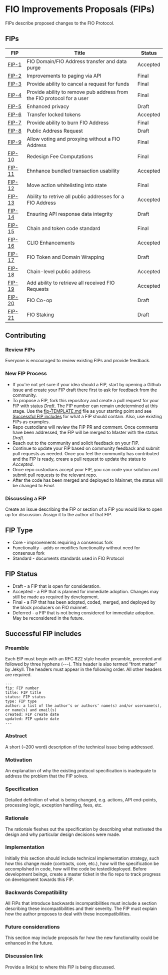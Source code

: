 # FIO Improvements Proposals (FIPs)
FIPs describe proposed changes to the FIO Protocol.

## FIPs
|FIP|Title|Status|
|---|---|---|
|[FIP-1](fip-0001.md)|FIO Domain/FIO Address transfer and data purge|Accepted|
|[FIP-2](fip-0002.md)|Improvements to paging via API|Final|
|[FIP-3](fip-0003.md)|Provide ability to cancel a request for funds|Final|
|[FIP-4](fip-0004.md)|Provide ability to remove pub address from the FIO protocol for a user|Final|
|[FIP-5](fip-0005.md)|Enhanced privacy|Draft|
|[FIP-6](fip-0006.md)|Transfer locked tokens|Accepted|
|[FIP-7](fip-0007.md)|Provide ability to burn FIO Address|Final|
|[FIP-8](fip-0008.md)|Public Address Request|Draft|
|[FIP-9](fip-0009.md)|Allow voting and proxying without a FIO Address|Final|
|[FIP-10](fip-0010.md)|Redesign Fee Computations|Final|
|[FIP-11](fip-0011.md)|Ehnhance bundled transaction usability|Accepted|
|[FIP-12](fip-0012.md)|Move action whitelisting into state|Final|
|[FIP-13](fip-0013.md)|Ability to retrive all public addresses for a FIO Address|Accepted|
|[FIP-14](fip-0014.md)|Ensuring API response data integrity|Draft|
|[FIP-15](fip-0015.md)|Chain and token code standard|Final|
|[FIP-16](fip-0016.md)|CLIO Enhancements|Accepted|
|[FIP-17](fip-0017.md)|FIO Token and Domain Wrapping|Draft|
|[FIP-18](fip-0018.md)|Chain-level public address|Accepted|
|[FIP-19](fip-0019.md)|Add ability to retrieve all received FIO Requests|Accepted|
|[FIP-20](fip-0020.md)|FIO Co-op|Draft|
|[FIP-21](fip-0021.md)|FIO Staking|Draft|

## Contributing
### Review FIPs
Everyone is encouraged to review existing FIPs and provide feedback.
### New FIP Process
* If you're not yet sure if your idea should a FIP, start by opening a Github issue and create your FIP draft there first to ask for feedback from the community.
* To propose a FIP, fork this repository and create a pull request for your FIP with status *Draft*. The FIP number can remain undetermined at this stage. Use the [fip-TEMPLATE.md](fip-TEMPLATE.md) file as your starting point and see [Successful FIP includes](fips#successful-fip-includes) for what a FIP should contain. Also, use existing FIPs as examples.
* Repo custodians will review the FIP PR and comment. Once comments have been addressed, the FIP will be merged to Master with the status *Draft*.
* Reach out to the community and solicit feedback on your FIP.
* Continue to update your FIP based on community feedback and submit pull requests as needed. Once you feel the community has contributed and the FIP is ready, creare a pull request to update the status to *Accepted*.
* Once repo custodians accept your FIP, you can code your solution and submit pull requests to the relevant repo.
* After the code has been merged and deployed to Mainnet, the status will be changed to *Final*.
### Discussing a FIP
Create an issue describing the FIP or section of a FIP you would like to open up for discussion. Assign it to the author of that FIP.

## FIP Type
* Core - improvements requiring a consensus fork
* Functionality - adds or modifies functionality without need for consensus fork
* Standard - documents standards used in FIO Protocol

## FIP Status
* Draft - a FIP that is open for consideration.
* Accepted - a FIP that is planned for immediate adoption. Changes may still be made as required by development.
* Final - a FIP that has been adopted, coded, merged, and deployed by the block producers on FIO mainnet.
* Deferred - a FIP that is not being considered for immediate adoption. May be reconsidered in the future.

## Successful FIP includes
### Preamble
Each EIP must begin with an RFC 822 style header preamble, preceded and followed by three hyphens (---). This header is also termed “front matter” by Jekyll. The headers must appear in the following order. All other headers are required.
```
---
fip: FIP number
title: FIP title
status: FIP status
type: FIP type
author: a list of the author’s or authors’ name(s) and/or username(s), or name(s) and email(s)
created: FIP create date
updated: FIP update date
---
```
### Abstract
A short (~200 word) description of the technical issue being addressed.

### Motivation
An explanation of why the existing protocol specification is inadequate to address the problem that the FIP solves.

### Specification
Detailed definition of what is being changed, e.g. actions, API end-points, processing logic, exception handling, fees, etc.

### Rationale
The rationale fleshes out the specification by describing what motivated the design and why particular design decisions were made.

### Implementation
Initially this section should include technical implementation strategy, such how this change made (contracts, core, etc.), how will the specification be accomplished in code, how will the code be tested/deployed. Before development beings, create a master ticket in the fio repo to track progress on development towards this FIP.

### Backwards Compatibility
All FIPs that introduce backwards incompatibilities must include a section describing these incompatibilities and their severity. The FIP must explain how the author proposes to deal with these incompatibilities.

### Future considerations
This section may include proposals for how the new functionality could be enhanced in the future.

### Discussion link
Provide a link(s) to where this FIP is being discussed.
